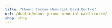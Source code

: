 ```yaml
---
title: "Mount Jerome Memorial Card Centre"
url: /dublin/mount-jerome-memorial-card-centre/
shop: shop
---
```


